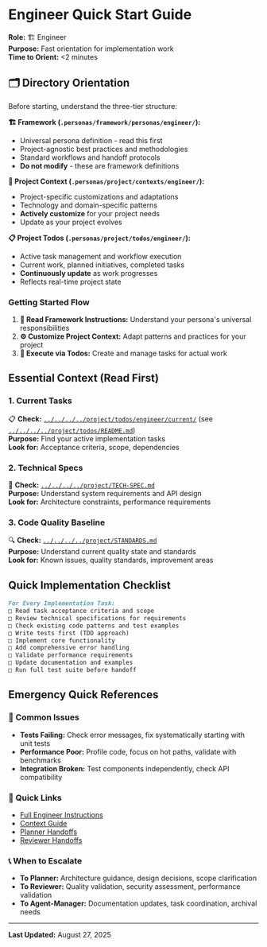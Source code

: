 # Engineer Quick Start Guide

**Role:** 🏗️ Engineer  
**Purpose:** Fast orientation for implementation work  
**Time to Orient:** <2 minutes

## 🗂️ Directory Orientation

Before starting, understand the three-tier structure:

**🏗️ Framework (`.personas/framework/personas/engineer/`):**

- Universal persona definition - read this first
- Project-agnostic best practices and methodologies
- Standard workflows and handoff protocols
- **Do not modify** - these are framework definitions

**🎯 Project Context (`.personas/project/contexts/engineer/`):**

- Project-specific customizations and adaptations
- Technology and domain-specific patterns
- **Actively customize** for your project needs
- Update as your project evolves

**📋 Project Todos (`.personas/project/todos/engineer/`):**

- Active task management and workflow execution
- Current work, planned initiatives, completed tasks
- **Continuously update** as work progresses
- Reflects real-time project state

### Getting Started Flow

1. **📖 Read Framework Instructions:** Understand your persona's universal responsibilities
2. **⚙️ Customize Project Context:** Adapt patterns and practices for your project
3. **🚀 Execute via Todos:** Create and manage tasks for actual work

## Essential Context (Read First)

### 1. Current Tasks

📋 **Check:** [`../../../../project/todos/engineer/current/`](../../../../project/todos/engineer/current/) (see [`../../../../project/todos/README.md`](../../../../project/todos/README.md))  
**Purpose:** Find your active implementation tasks  
**Look for:** Acceptance criteria, scope, dependencies

### 2. Technical Specs

📖 **Check:** [`../../../../project/TECH-SPEC.md`](../../../../project/TECH-SPEC.md)  
**Purpose:** Understand system requirements and API design  
**Look for:** Architecture constraints, performance requirements

### 3. Code Quality Baseline

🔍 **Check:** [`../../../../project/STANDARDS.md`](../../../../project/STANDARDS.md)  
**Purpose:** Understand current quality state and standards  
**Look for:** Known issues, quality standards, improvement areas

## Quick Implementation Checklist

```markdown
For Every Implementation Task:
□ Read task acceptance criteria and scope
□ Review technical specifications for requirements
□ Check existing code patterns and test examples
□ Write tests first (TDD approach)
□ Implement core functionality
□ Add comprehensive error handling
□ Validate performance requirements
□ Update documentation and examples
□ Run full test suite before handoff
```

## Emergency Quick References

### 🚨 Common Issues

- **Tests Failing:** Check error messages, fix systematically starting with unit tests
- **Performance Poor:** Profile code, focus on hot paths, validate with benchmarks
- **Integration Broken:** Test components independently, check API compatibility

### 🔗 Quick Links

- [Full Engineer Instructions](./INSTRUCTIONS.md)
- [Context Guide](./CONTEXT-GUIDE.md)
- [Planner Handoffs](../planner/INSTRUCTIONS.md#handoff-protocols)
- [Reviewer Handoffs](../reviewer/INSTRUCTIONS.md#handoff-protocols)

### 📞 When to Escalate

- **To Planner:** Architecture guidance, design decisions, scope clarification
- **To Reviewer:** Quality validation, security assessment, performance validation
- **To Agent-Manager:** Documentation updates, task coordination, archival needs

---
**Last Updated:** August 27, 2025
